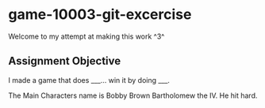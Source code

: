 # game-10003-git-excercise
Welcome to my attempt at making this work ^3^

## Assignment Objective
I made a game that does ___... win it by doing ___.


The Main Characters name is Bobby Brown Bartholomew the IV. He hit hard.